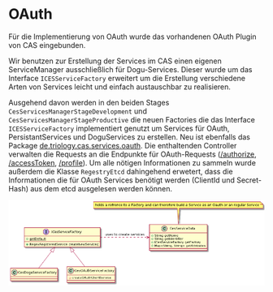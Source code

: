 
# OAuth
Für die Implementierung von OAuth wurde das vorhandenen OAuth Plugin von CAS eingebunden.

Wir benutzen zur Erstellung der Services im CAS einen eigenen ServiceManager ausschließlich für Dogu-Services. 
Dieser wurde um das Interface `ICESServiceFactory` erweitert um die Erstellung verschiedene Arten von Services leicht und einfach austauschbar zu realisieren.

Ausgehend davon werden in den beiden Stages `CesServicesManagerStageDevelopment` und `CesServicesManagerStageProductive` 
die neuen Factories die das Interface `ICESServiceFactory` implementiert genutzt um Services für OAuth, PersistantServices 
und DoguServices zu erstellen.
Neu ist ebenfalls das Package [de.triology.cas.services.oauth](../app/src/main/java/de/triology/cas/services/oauth). 
Die enthaltenden Controller verwalten die Requests an die Endpunkte für OAuth-Requests 
([/authorize](oauth/endpoint_authorize.md), [/accessToken](oauth/endpoint_accessToken.md), [/profile](oauth/endpoint_profile.md)). 
Um alle nötigen Informationen zu sammeln wurde außerdem die Klasse `RegestryEtcd` dahingehend erwetert, 
dass die Informationen die für OAuth Services benötigt werden (ClientId und Secret-Hash) aus dem etcd ausgelesen werden können.

![CesServiceFactory](figures/classdiagramm_cesservicefactory.png)

